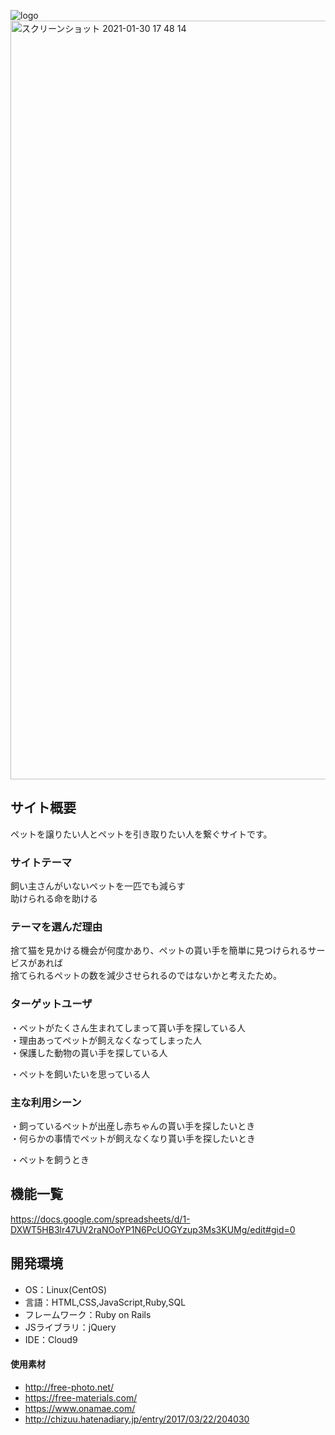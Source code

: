 ![logo](https://user-images.githubusercontent.com/66649016/106108575-c8137980-618b-11eb-836d-23e973c2bd4a.png)
<img width="1214" alt="スクリーンショット 2021-01-30 17 48 14" src="https://user-images.githubusercontent.com/66649016/106352044-6e45b780-6323-11eb-973f-6afb3a00155b.png">  

## サイト概要
ペットを譲りたい人とペットを引き取りたい人を繋ぐサイトです。

### サイトテーマ
飼い主さんがいないペットを一匹でも減らす  
助けられる命を助ける  

### テーマを選んだ理由
捨て猫を見かける機会が何度かあり、ペットの貰い手を簡単に見つけられるサービスがあれば  
捨てられるペットの数を減少させられるのではないかと考えたため。

### ターゲットユーザ
 
・ペットがたくさん生まれてしまって貰い手を探している人  
・理由あってペットが飼えなくなってしまった人  
・保護した動物の貰い手を探している人

・ペットを飼いたいを思っている人

### 主な利用シーン
 
・飼っているペットが出産し赤ちゃんの貰い手を探したいとき  
・何らかの事情でペットが飼えなくなり貰い手を探したいとき   
 
・ペットを飼うとき

## 機能一覧
<https://docs.google.com/spreadsheets/d/1-DXWT5HB3lr47UV2raNOoYP1N6PcUOGYzup3Ms3KUMg/edit#gid=0>

## 開発環境
- OS：Linux(CentOS)
- 言語：HTML,CSS,JavaScript,Ruby,SQL
- フレームワーク：Ruby on Rails
- JSライブラリ：jQuery
- IDE：Cloud9

#### 使用素材
- http://free-photo.net/
- https://free-materials.com/
- https://www.onamae.com/  
- http://chizuu.hatenadiary.jp/entry/2017/03/22/204030
